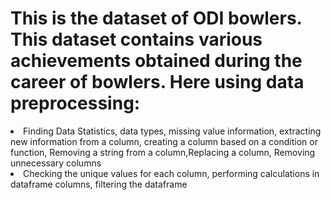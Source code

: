 # This is the dataset of ODI bowlers. This dataset contains various achievements obtained during the career of bowlers. Here using data preprocessing:
<li>Finding Data Statistics, data types, missing value information, extracting new information from a column, creating a column based on a condition or function, Removing a string from a column,Replacing a column, Removing unnecessary columns</li>
<li>Checking the unique values for each column, 
performing calculations in dataframe columns,
filtering the dataframe</li>
